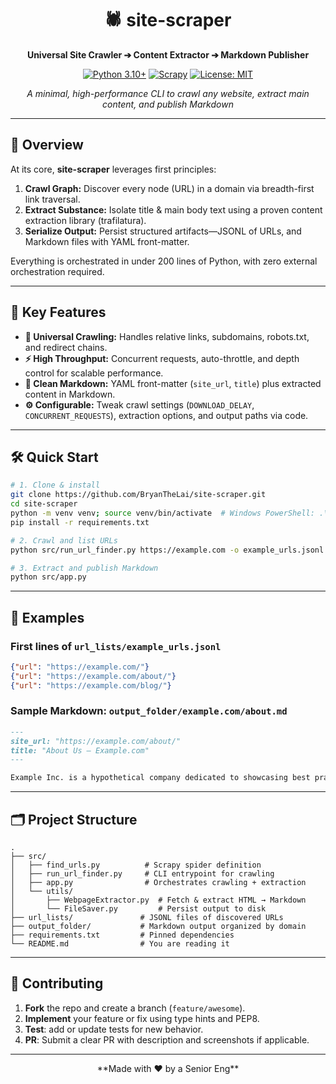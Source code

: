 <div align="center">

# 🕷️ site-scraper

**Universal Site Crawler ➔ Content Extractor ➔ Markdown Publisher**

[![Python 3.10+](https://img.shields.io/badge/python-3.10%2B-blue.svg)](https://www.python.org/) [![Scrapy](https://img.shields.io/badge/Scrapy-2.12.0-green.svg)](https://scrapy.org/) [![License: MIT](https://img.shields.io/badge/license-MIT-yellow.svg)](LICENSE)

_A minimal, high-performance CLI to crawl any website, extract main content, and publish Markdown_ 

</div>

---

## 🚀 Overview

At its core, **site-scraper** leverages first principles:
1. **Crawl Graph:** Discover every node (URL) in a domain via breadth-first link traversal.
2. **Extract Substance:** Isolate title & main body text using a proven content extraction library (trafilatura).
3. **Serialize Output:** Persist structured artifacts—JSONL of URLs, and Markdown files with YAML front-matter.

Everything is orchestrated in under 200 lines of Python, with zero external orchestration required.

---

## 🔑 Key Features

- **🔎 Universal Crawling:** Handles relative links, subdomains, robots.txt, and redirect chains.
- **⚡ High Throughput:** Concurrent requests, auto-throttle, and depth control for scalable performance.
- **📄 Clean Markdown:** YAML front-matter (`site_url`, `title`) plus extracted content in Markdown.
- **⚙️ Configurable:** Tweak crawl settings (`DOWNLOAD_DELAY`, `CONCURRENT_REQUESTS`), extraction options, and output paths via code.

---

## 🛠️ Quick Start

```bash
# 1. Clone & install
git clone https://github.com/BryanTheLai/site-scraper.git
cd site-scraper
python -m venv venv; source venv/bin/activate  # Windows PowerShell: .\venv\Scripts\Activate.ps1
pip install -r requirements.txt

# 2. Crawl and list URLs
python src/run_url_finder.py https://example.com -o example_urls.jsonl

# 3. Extract and publish Markdown
python src/app.py
```

---

## 📂 Examples

### First lines of `url_lists/example_urls.jsonl`
```json
{"url": "https://example.com/"}
{"url": "https://example.com/about/"}
{"url": "https://example.com/blog/"}
```

### Sample Markdown: `output_folder/example.com/about.md`
```markdown
---
site_url: "https://example.com/about/"
title: "About Us — Example.com"
---

Example Inc. is a hypothetical company dedicated to showcasing best practices in README design...
```

---

## 🗂️ Project Structure

```text
.
├── src/
│   ├── find_urls.py          # Scrapy spider definition
│   ├── run_url_finder.py     # CLI entrypoint for crawling
│   ├── app.py                # Orchestrates crawling + extraction
│   └── utils/
│       ├── WebpageExtractor.py  # Fetch & extract HTML → Markdown
│       └── FileSaver.py         # Persist output to disk
├── url_lists/               # JSONL files of discovered URLs
├── output_folder/           # Markdown output organized by domain
├── requirements.txt         # Pinned dependencies
└── README.md                # You are reading it
```

---

## 🤝 Contributing

1. **Fork** the repo and create a branch (`feature/awesome`).
2. **Implement** your feature or fix using type hints and PEP8.
3. **Test**: add or update tests for new behavior.
4. **PR**: Submit a clear PR with description and screenshots if applicable.

---

<div align="center">
**Made with ❤️ by a Senior Eng**
</div>
